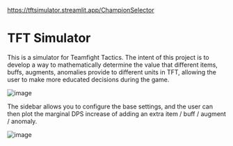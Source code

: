 https://tftsimulator.streamlit.app/ChampionSelector

# TFT Simulator

This is a simulator for Teamfight Tactics. The intent of this project is to develop a way to mathematically determine the value that different items, buffs, augments, anomalies provide to different units in TFT, allowing the user to make more educated decisions during the game.

![image](https://github.com/user-attachments/assets/56edc83a-2873-4f85-a2f2-9e9a15f721d0)

The sidebar allows you to configure the base settings, and the user can then plot the marginal DPS increase of adding an extra item / buff / augment / anomaly.

![image](https://github.com/user-attachments/assets/5539655f-31f1-4207-bf69-ffaa3f401577)
